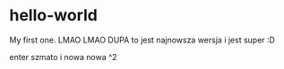 # hello-world
My first one.
LMAO LMAO DUPA
to jest najnowsza wersja i jest super :D

enter szmato
 i nowa nowa ^2
